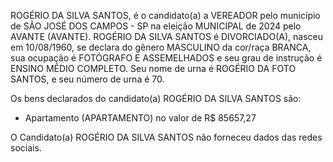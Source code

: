 ROGÉRIO DA SILVA SANTOS, é o candidato(a) a VEREADOR pelo município de SÃO JOSÉ DOS CAMPOS - SP na eleição MUNICIPAL de 2024 pelo AVANTE (AVANTE). ROGÉRIO DA SILVA SANTOS é DIVORCIADO(A), nasceu em 10/08/1960, se declara do gênero MASCULINO da cor/raça BRANCA, sua ocupação é FOTÓGRAFO E ASSEMELHADOS e seu grau de instrução é ENSINO MÉDIO COMPLETO. Seu nome de urna é ROGÉRIO DA FOTO SANTOS, e seu número de urna é 70.

Os bens declarados do candidato(a) ROGÉRIO DA SILVA SANTOS são: 
- Apartamento (APARTAMENTO) no valor de R$ 85657,27

O Candidato(a) ROGÉRIO DA SILVA SANTOS não forneceu dados das redes sociais.